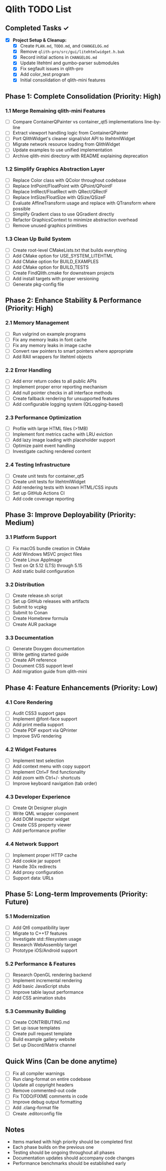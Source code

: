 # Qlith TODO List

## Completed Tasks ✓

- [X] **Project Setup & Cleanup:**
    - [X] Create `PLAN.md`, `TODO.md`, and `CHANGELOG.md`
    - [X] Remove `qlith-pro/src/gui/litehtmlwidget.h.bak`
    - [X] Record initial actions in `CHANGELOG.md`
    - [X] Update litehtml and gumbo-parser submodules
    - [X] Fix segfault issues in qlith-pro
    - [X] Add color_test program
    - [X] Initial consolidation of qlith-mini features

## Phase 1: Complete Consolidation (Priority: High)

### 1.1 Merge Remaining qlith-mini Features
- [ ] Compare ContainerQPainter vs container_qt5 implementations line-by-line
- [ ] Extract viewport handling logic from ContainerQPainter
- [ ] Port QlithWidget's cleaner signal/slot API to litehtmlWidget
- [ ] Migrate network resource loading from QlithWidget
- [ ] Update examples to use unified implementation
- [ ] Archive qlith-mini directory with README explaining deprecation

### 1.2 Simplify Graphics Abstraction Layer
- [ ] Replace Color class with QColor throughout codebase
- [ ] Replace IntPoint/FloatPoint with QPoint/QPointF
- [ ] Replace IntRect/FloatRect with QRect/QRectF
- [ ] Replace IntSize/FloatSize with QSize/QSizeF
- [ ] Evaluate AffineTransform usage and replace with QTransform where possible
- [ ] Simplify Gradient class to use QGradient directly
- [ ] Refactor GraphicsContext to minimize abstraction overhead
- [ ] Remove unused graphics primitives

### 1.3 Clean Up Build System
- [ ] Create root-level CMakeLists.txt that builds everything
- [ ] Add CMake option for USE_SYSTEM_LITEHTML
- [ ] Add CMake option for BUILD_EXAMPLES
- [ ] Add CMake option for BUILD_TESTS
- [ ] Create FindQlith.cmake for downstream projects
- [ ] Add install targets with proper versioning
- [ ] Generate pkg-config file

## Phase 2: Enhance Stability & Performance (Priority: High)

### 2.1 Memory Management
- [ ] Run valgrind on example programs
- [ ] Fix any memory leaks in font cache
- [ ] Fix any memory leaks in image cache
- [ ] Convert raw pointers to smart pointers where appropriate
- [ ] Add RAII wrappers for litehtml objects

### 2.2 Error Handling
- [ ] Add error return codes to all public APIs
- [ ] Implement proper error reporting mechanism
- [ ] Add null pointer checks in all interface methods
- [ ] Create fallback rendering for unsupported features
- [ ] Add configurable logging system (QtLogging-based)

### 2.3 Performance Optimization
- [ ] Profile with large HTML files (>1MB)
- [ ] Implement font metrics cache with LRU eviction
- [ ] Add lazy image loading with placeholder support
- [ ] Optimize paint event handling
- [ ] Investigate caching rendered content

### 2.4 Testing Infrastructure
- [ ] Create unit tests for container_qt5
- [ ] Create unit tests for litehtmlWidget
- [ ] Add rendering tests with known HTML/CSS inputs
- [ ] Set up GitHub Actions CI
- [ ] Add code coverage reporting

## Phase 3: Improve Deployability (Priority: Medium)

### 3.1 Platform Support
- [ ] Fix macOS bundle creation in CMake
- [ ] Add Windows MSVC project files
- [ ] Create Linux AppImage
- [ ] Test on Qt 5.12 (LTS) through 5.15
- [ ] Add static build configuration

### 3.2 Distribution
- [ ] Create release.sh script
- [ ] Set up GitHub releases with artifacts
- [ ] Submit to vcpkg
- [ ] Submit to Conan
- [ ] Create Homebrew formula
- [ ] Create AUR package

### 3.3 Documentation
- [ ] Generate Doxygen documentation
- [ ] Write getting started guide
- [ ] Create API reference
- [ ] Document CSS support level
- [ ] Add migration guide from qlith-mini

## Phase 4: Feature Enhancements (Priority: Low)

### 4.1 Core Rendering
- [ ] Audit CSS3 support gaps
- [ ] Implement @font-face support
- [ ] Add print media support
- [ ] Create PDF export via QPrinter
- [ ] Improve SVG rendering

### 4.2 Widget Features
- [ ] Implement text selection
- [ ] Add context menu with copy support
- [ ] Implement Ctrl+F find functionality
- [ ] Add zoom with Ctrl+/- shortcuts
- [ ] Improve keyboard navigation (tab order)

### 4.3 Developer Experience
- [ ] Create Qt Designer plugin
- [ ] Write QML wrapper component
- [ ] Add DOM inspector widget
- [ ] Create CSS property viewer
- [ ] Add performance profiler

### 4.4 Network Support
- [ ] Implement proper HTTP cache
- [ ] Add cookie jar support
- [ ] Handle 30x redirects
- [ ] Add proxy configuration
- [ ] Support data: URLs

## Phase 5: Long-term Improvements (Priority: Future)

### 5.1 Modernization
- [ ] Add Qt6 compatibility layer
- [ ] Migrate to C++17 features
- [ ] Investigate std::filesystem usage
- [ ] Research WebAssembly target
- [ ] Prototype iOS/Android support

### 5.2 Performance & Features
- [ ] Research OpenGL rendering backend
- [ ] Implement incremental rendering
- [ ] Add basic JavaScript stubs
- [ ] Improve table layout performance
- [ ] Add CSS animation stubs

### 5.3 Community Building
- [ ] Create CONTRIBUTING.md
- [ ] Set up issue templates
- [ ] Create pull request template
- [ ] Build example gallery website
- [ ] Set up Discord/Matrix channel

## Quick Wins (Can be done anytime)

- [ ] Fix all compiler warnings
- [ ] Run clang-format on entire codebase
- [ ] Update all copyright headers
- [ ] Remove commented-out code
- [ ] Fix TODO/FIXME comments in code
- [ ] Improve debug output formatting
- [ ] Add .clang-format file
- [ ] Create .editorconfig file

## Notes

- Items marked with high priority should be completed first
- Each phase builds on the previous one
- Testing should be ongoing throughout all phases
- Documentation updates should accompany code changes
- Performance benchmarks should be established early